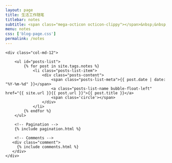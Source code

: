 ```yaml
---
layout: page
title: 生活工作随笔
titlebar: notes
subtitle: <span class="mega-octicon octicon-clippy"></span>&nbsp;&nbsp; 在路上，不为旅行，不因某人，只为在未知的途中遇见未知的自己。
menu: notes
css: ['blog-page.css']
permalink: /notes
---
```


<div class="row">

    <div class="col-md-12">
    
        <ul id="posts-list">
            {% for post in site.tags.notes %}
                <li class="posts-list-item">
                    <div class="posts-content">
                        <span class="posts-list-meta">{{ post.date | date: "%Y-%m-%d" }}</span>
                        <a class="posts-list-name bubble-float-left" href="{{ site.url }}{{ post.url }}">{{ post.title }}</a>
                        <span class='circle'></span>
                    </div>
                </li>
            {% endfor %}
        </ul> 
    
        <!-- Pagination -->
        {% include pagination.html %}
    
        <!-- Comments -->
       <div class="comment">
         {% include comments.html %}
       </div>
    </div>

</div>
<script>
    $(document).ready(function(){

        // Enable bootstrap tooltip
        $("body").tooltip({ selector: '[data-toggle=tooltip]' });
    
    });
</script>